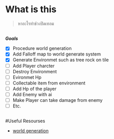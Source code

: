 # What is this
> หาอะไรทำช่วงปิดเทอม
 ##
 **_Goals_**
- [x] Procedure world generation                          
- [x] Add Falloff map to world generate system        
- [x] Generate Environmet such as tree rock on tile
- [ ] Add Player charcter 
- [ ] Destroy Environment 
- [ ] Evironmet Hp  
- [ ] Collectable item from environment                 
- [ ] Add Hp of the player                            
- [ ] Add Enemy with ai                                
- [ ] Make Player can take damage from enemy           
- [ ] Etc.
##
#Useful Resourses
- [world generation](https://www.redblobgames.com/maps/terrain-from-noise/#elevation-redistribution)
